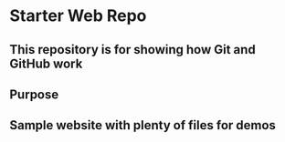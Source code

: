 # Starter Web Repo

## This repository is for showing how Git and GitHub work

## Purpose

## Sample website with plenty of files for demos
